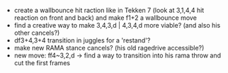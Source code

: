 - create a wallbounce hit raction like in Tekken 7 (look at 3,1,4,4 hit reaction on front and back) and make f1+2 a wallbounce move
- find a creative way to make 3,4,3,d | 4,3,4,d more viable? (and also his other cancels?)
- df3+4,3+4 transition in juggles for a 'restand'?
- make new RAMA stance cancels? (his old ragedrive accessible?)
- new move: ff4~3,2,d -> find a way to transition into his rama throw and cut the first frames
